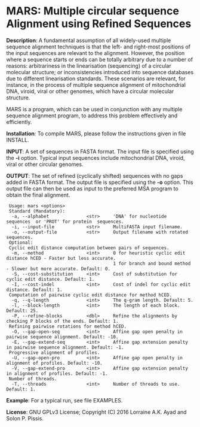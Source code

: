 MARS: Multiple circular sequence Alignment using Refined Sequences
===


<b>Description</b>: A fundamental assumption of all widely-used multiple sequence alignment techniques is that the left- and right-most positions of the input sequences are relevant to the alignment. However, the position where a sequence starts or ends can be totally arbitrary due to a number of reasons: arbitrariness in the linearisation (sequencing) of a circular molecular structure; or inconsistencies introduced into sequence databases due to different linearisation standards. These scenarios are relevant, for instance, in the process of multiple sequence alignment of mitochondrial DNA, viroid, viral or other genomes, which have a circular molecular structure. 

MARS is a program, which can be used in conjunction with any multiple sequence alignment program, to address this problem effectively and efficiently.

<b>Installation</b>: To compile MARS, please follow the instructions given in file INSTALL.

<b>INPUT</b>: A set of sequences in FASTA format. The input file is specified using the <b>-i</b> option. Typical input sequences include mitochondrial DNA, viroid, viral or other circular genomes. 

<b>OUTPUT</b>: The set of refined (cyclically shifted) sequences with no gaps added in FASTA format. The output file is specified using the <b>-o</b> option. This output file can then be used as input to the preferred MSA program to obtain the final alignment.

```
 Usage: mars <options>
 Standard (Mandatory):
  -a, --alphabet              <str>     'DNA' for nucleotide  sequences  or 'PROT' for protein  sequences.
  -i, --input-file            <str>     MultiFASTA input filename.
  -o, --output-file           <str>     Output filename with rotated sequences.
 Optional:
 Cyclic edit distance computation between pairs of sequences.
  -m, --method                <int>     0 for heuristic cyclic edit distance hCED - Faster but less accurate. 
                                        1 for branch and bound method - Slower but more accurate. Default: 0.
  -S, --cost-substitution     <int>     Cost of substitution for cyclic edit distance. Default: 1.
  -I, --cost-indel            <int>     Cost of indel for cyclic edit distance. Default: 1.
 Computation of pairwise cyclic edit distance for method hCED. 
  -q, --q-length              <int>     The q-gram length. Default: 5.
  -l, --block-length          <int>     The length of each block. Default: 25.
  -P, --refine-blocks         <dbl>     Refine the alignments by checking P blocks of the ends. Default: 1.
 Refining pairwise rotations for method hCED.
  -O, --gap-open-seq          <int>     Affine gap open penalty in pairwise sequence alignment. Default: -10.
  -E, --gap-extend-seq        <int>     Affine gap extension penalty in pairwise sequence alignment. Default: -1.
 Progressive alignment of profiles.
  -U, --gap-open-pro          <int>     Affine gap open penalty in alignment of profiles. Default: -10.
  -V, --gap-extend-pro        <int>     Affine gap extension penalty in alignment of profiles. Default: -1.
 Number of threads.
  -T, --threads               <int>     Number of threads to use. Default: 1.
```

<b>Example</b>: For a typical run, see file EXAMPLES.

<b>License</b>: GNU GPLv3 License; Copyright (C) 2016 Lorraine A.K. Ayad and Solon P. Pissis.

